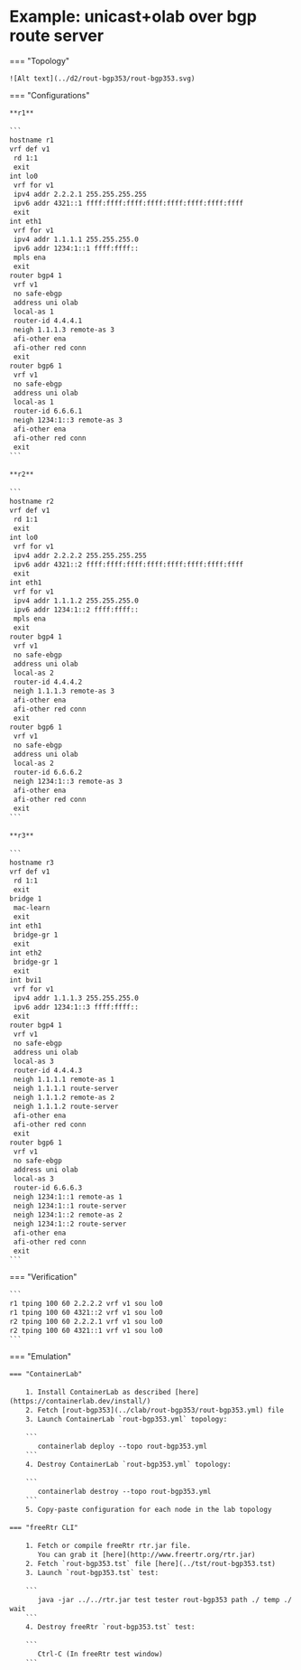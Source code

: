 # Example: unicast+olab over bgp route server

=== "Topology"

    ![Alt text](../d2/rout-bgp353/rout-bgp353.svg)

=== "Configurations"

    **r1**

    ```
    hostname r1
    vrf def v1
     rd 1:1
     exit
    int lo0
     vrf for v1
     ipv4 addr 2.2.2.1 255.255.255.255
     ipv6 addr 4321::1 ffff:ffff:ffff:ffff:ffff:ffff:ffff:ffff
     exit
    int eth1
     vrf for v1
     ipv4 addr 1.1.1.1 255.255.255.0
     ipv6 addr 1234:1::1 ffff:ffff::
     mpls ena
     exit
    router bgp4 1
     vrf v1
     no safe-ebgp
     address uni olab
     local-as 1
     router-id 4.4.4.1
     neigh 1.1.1.3 remote-as 3
     afi-other ena
     afi-other red conn
     exit
    router bgp6 1
     vrf v1
     no safe-ebgp
     address uni olab
     local-as 1
     router-id 6.6.6.1
     neigh 1234:1::3 remote-as 3
     afi-other ena
     afi-other red conn
     exit
    ```

    **r2**

    ```
    hostname r2
    vrf def v1
     rd 1:1
     exit
    int lo0
     vrf for v1
     ipv4 addr 2.2.2.2 255.255.255.255
     ipv6 addr 4321::2 ffff:ffff:ffff:ffff:ffff:ffff:ffff:ffff
     exit
    int eth1
     vrf for v1
     ipv4 addr 1.1.1.2 255.255.255.0
     ipv6 addr 1234:1::2 ffff:ffff::
     mpls ena
     exit
    router bgp4 1
     vrf v1
     no safe-ebgp
     address uni olab
     local-as 2
     router-id 4.4.4.2
     neigh 1.1.1.3 remote-as 3
     afi-other ena
     afi-other red conn
     exit
    router bgp6 1
     vrf v1
     no safe-ebgp
     address uni olab
     local-as 2
     router-id 6.6.6.2
     neigh 1234:1::3 remote-as 3
     afi-other ena
     afi-other red conn
     exit
    ```

    **r3**

    ```
    hostname r3
    vrf def v1
     rd 1:1
     exit
    bridge 1
     mac-learn
     exit
    int eth1
     bridge-gr 1
     exit
    int eth2
     bridge-gr 1
     exit
    int bvi1
     vrf for v1
     ipv4 addr 1.1.1.3 255.255.255.0
     ipv6 addr 1234:1::3 ffff:ffff::
     exit
    router bgp4 1
     vrf v1
     no safe-ebgp
     address uni olab
     local-as 3
     router-id 4.4.4.3
     neigh 1.1.1.1 remote-as 1
     neigh 1.1.1.1 route-server
     neigh 1.1.1.2 remote-as 2
     neigh 1.1.1.2 route-server
     afi-other ena
     afi-other red conn
     exit
    router bgp6 1
     vrf v1
     no safe-ebgp
     address uni olab
     local-as 3
     router-id 6.6.6.3
     neigh 1234:1::1 remote-as 1
     neigh 1234:1::1 route-server
     neigh 1234:1::2 remote-as 2
     neigh 1234:1::2 route-server
     afi-other ena
     afi-other red conn
     exit
    ```

=== "Verification"

    ```
    r1 tping 100 60 2.2.2.2 vrf v1 sou lo0
    r1 tping 100 60 4321::2 vrf v1 sou lo0
    r2 tping 100 60 2.2.2.1 vrf v1 sou lo0
    r2 tping 100 60 4321::1 vrf v1 sou lo0
    ```

=== "Emulation"

    === "ContainerLab"

        1. Install ContainerLab as described [here](https://containerlab.dev/install/)  
        2. Fetch [rout-bgp353](../clab/rout-bgp353/rout-bgp353.yml) file  
        3. Launch ContainerLab `rout-bgp353.yml` topology:  

        ```
           containerlab deploy --topo rout-bgp353.yml  
        ```
        4. Destroy ContainerLab `rout-bgp353.yml` topology:  

        ```
           containerlab destroy --topo rout-bgp353.yml  
        ```
        5. Copy-paste configuration for each node in the lab topology

    === "freeRtr CLI"

        1. Fetch or compile freeRtr rtr.jar file.  
           You can grab it [here](http://www.freertr.org/rtr.jar)  
        2. Fetch `rout-bgp353.tst` file [here](../tst/rout-bgp353.tst)  
        3. Launch `rout-bgp353.tst` test:  

        ```
           java -jar ../../rtr.jar test tester rout-bgp353 path ./ temp ./ wait
        ```
        4. Destroy freeRtr `rout-bgp353.tst` test:  

        ```
           Ctrl-C (In freeRtr test window)
        ```

